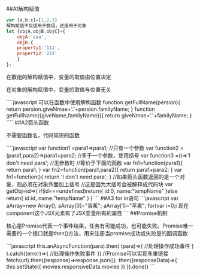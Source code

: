 ##A1解构赋值
```javascript
var [a,b,c]=[1,2,3]
解构赋值不仅适用于数组，还适用于对象
let {objA,objB,objC}={
	objA:'aaa',
	objB:{
	property1:'111',
	property2:'222'
	}
};
```
<p>在数组的解构赋值中，变量的取值由位置决定</p>
<p>在对象的解构赋值中，变量的取值与位置无关</p>
````javascript
可以在函数中使用解构函数
function getFullName(persion){
	return persion.giveNmae+'.'+persion.familyName;
}
function getFullName({giveName,familyName}){
	return giveNmae+'.'+familyName;
}
````
##A2箭头函数
<p>不需要函数名，代码简短的函数</p>
````javascript
var function1 =para1=>para1;   //只有一个参数
var function2 =(para1,para2)=>para1+para2;   //多于一个参数，使用括号
var function3 =()=>'I don't need para';   //无参数时
//等价于下面的函数
var fn1=function(para1){
	return para1;
}
var fn2=function(para1,para2){
	return para1+para2;
}
var fn1=function(){
	return 'I don't need para';
}
//如果箭头函数返回的是一个对象，则必须在对象外面加上括号
//这是因为大括号会被解释成代码块
var getObj=id=>(
	if(id===undefined)return{
		id:0,
		name:"tempName"
	}else return{
		id:id,
		name:"tempName"
	}
)
```
##A3 for in语句
```javascript
var aArray=new Array();
aArray[0]="香蕉";
aArray[1]="苹果";
for(var i=0;i<aArray.length;i++){
	console.log(aArray[i])    //打印出苹果，香蕉
}
for(var key in aArray){				//key拿到的是下标（将普通数组视为关联数组）
	console.log(key);			//打印出0，1
	console.log(aArray[key]);	//打印出苹果，香蕉
}
//建立关联数组
var aArray=new Array();
aArray['first']="苹果";
aArray['second']="香蕉";
for(var i=0;i<aArray.length;i++){
	console.log(aArray[i])    //普通for循环无法取到
}
for(var key in aArray){				//key拿到的是下标（将普通数组视为关联数组）
	console.log(key);			//打印出first,second
	console.log(aArray[key]);	//打印出苹果，香蕉
}
````
##JSX的延展属性
```javascript
var props={}
props.propA=x;
props.propB=y;
var component=<Component {...props}>
现在component这个JSX元素有了JSX变量所有的属性
```
##Promise机制
<p>核心是Promise代表一个事件结果，任务有可能成功，也可能失败。Promise唯一需要的一个接口就是then()方法，用来注册当promise成功或失败是的回调函数</p>
```javascript
this.anAsyncFunction(para).then(
	(para)=>{
		//处理操作成功事件
	}
).catch((error)=>{
	//处理操作失败事件
})
//Promise可以实现多重链接
fetch(url).then((response)=>response.json())
.then((responseData)=>{
	this.setState({
		movies:responsiveData.movies
	})
}).done()
```








